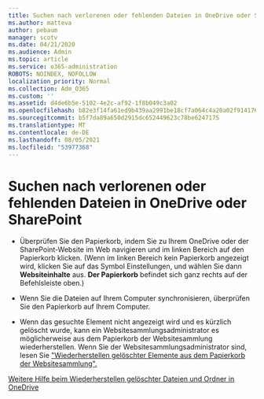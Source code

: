 ```yaml
---
title: Suchen nach verlorenen oder fehlenden Dateien in OneDrive oder SharePoint
ms.author: matteva
author: pebaum
manager: scotv
ms.date: 04/21/2020
ms.audience: Admin
ms.topic: article
ms.service: o365-administration
ROBOTS: NOINDEX, NOFOLLOW
localization_priority: Normal
ms.collection: Adm_O365
ms.custom: ''
ms.assetid: d4de6b5e-5102-4e2c-af92-1f8b049c3a02
ms.openlocfilehash: b82e3f14fa61ed9b439aa2991be18cf7a064c4a20a02f914176b1afe6eb0f83b
ms.sourcegitcommit: b5f7da89a650d2915dc652449623c78be6247175
ms.translationtype: MT
ms.contentlocale: de-DE
ms.lasthandoff: 08/05/2021
ms.locfileid: "53977368"
---
```

# <a name="find-lost-or-missing-files-in-onedrive-or-sharepoint"></a>Suchen nach verlorenen oder fehlenden Dateien in OneDrive oder SharePoint

- Überprüfen Sie den Papierkorb, indem Sie zu Ihrem OneDrive oder der SharePoint-Website im Web navigieren und im linken Bereich auf den Papierkorb klicken. (Wenn im linken Bereich kein Papierkorb angezeigt wird, klicken Sie auf das Symbol Einstellungen, und wählen Sie dann **Websiteinhalte** aus. **Der Papierkorb** befindet sich ganz rechts auf der Befehlsleiste oben.) 
    
- Wenn Sie die Dateien auf Ihrem Computer synchronisieren, überprüfen Sie den Papierkorb auf Ihrem Computer. 
    
- Wenn das gesuchte Element nicht angezeigt wird und es kürzlich gelöscht wurde, kann ein Websitesammlungsadministrator es möglicherweise aus dem Papierkorb der Websitesammlung wiederherstellen. Wenn Sie der Websitesammlungsadministrator sind, lesen Sie ["Wiederherstellen gelöschter Elemente aus dem Papierkorb der Websitesammlung".](https://support.microsoft.com/office/restore-items-in-the-recycle-bin-that-were-deleted-from-sharepoint-or-teams-6df466b6-55f2-4898-8d6e-c0dff851a0be)
    
[Weitere Hilfe beim Wiederherstellen gelöschter Dateien und Ordner in OneDrive](https://go.microsoft.com/fwlink/?linkid=872872)
  

